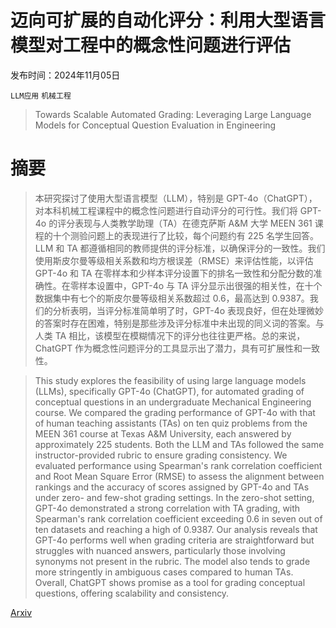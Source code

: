 # 迈向可扩展的自动化评分：利用大型语言模型对工程中的概念性问题进行评估

发布时间：2024年11月05日

`LLM应用` `机械工程`

> Towards Scalable Automated Grading: Leveraging Large Language Models for Conceptual Question Evaluation in Engineering

# 摘要

> 本研究探讨了使用大型语言模型（LLM），特别是 GPT-4o（ChatGPT），对本科机械工程课程中的概念性问题进行自动评分的可行性。我们将 GPT-4o 的评分表现与人类教学助理（TA）在德克萨斯 A&M 大学 MEEN 361 课程的十个测验问题上的表现进行了比较，每个问题约有 225 名学生回答。LLM 和 TA 都遵循相同的教师提供的评分标准，以确保评分的一致性。我们使用斯皮尔曼等级相关系数和均方根误差（RMSE）来评估性能，以评估 GPT-4o 和 TA 在零样本和少样本评分设置下的排名一致性和分配分数的准确性。在零样本设置中，GPT-4o 与 TA 评分显示出很强的相关性，在十个数据集中有七个的斯皮尔曼等级相关系数超过 0.6，最高达到 0.9387。我们的分析表明，当评分标准简单明了时，GPT-4o 表现良好，但在处理微妙的答案时存在困难，特别是那些涉及评分标准中未出现的同义词的答案。与人类 TA 相比，该模型在模糊情况下的评分也往往更严格。总的来说，ChatGPT 作为概念性问题评分的工具显示出了潜力，具有可扩展性和一致性。

> This study explores the feasibility of using large language models (LLMs), specifically GPT-4o (ChatGPT), for automated grading of conceptual questions in an undergraduate Mechanical Engineering course. We compared the grading performance of GPT-4o with that of human teaching assistants (TAs) on ten quiz problems from the MEEN 361 course at Texas A&M University, each answered by approximately 225 students. Both the LLM and TAs followed the same instructor-provided rubric to ensure grading consistency. We evaluated performance using Spearman's rank correlation coefficient and Root Mean Square Error (RMSE) to assess the alignment between rankings and the accuracy of scores assigned by GPT-4o and TAs under zero- and few-shot grading settings. In the zero-shot setting, GPT-4o demonstrated a strong correlation with TA grading, with Spearman's rank correlation coefficient exceeding 0.6 in seven out of ten datasets and reaching a high of 0.9387. Our analysis reveals that GPT-4o performs well when grading criteria are straightforward but struggles with nuanced answers, particularly those involving synonyms not present in the rubric. The model also tends to grade more stringently in ambiguous cases compared to human TAs. Overall, ChatGPT shows promise as a tool for grading conceptual questions, offering scalability and consistency.

[Arxiv](https://arxiv.org/abs/2411.03659)